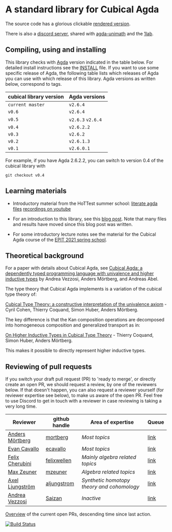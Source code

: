 A standard library for Cubical Agda
===================================

The source code has a glorious clickable [rendered version](https://agda.github.io/cubical/Cubical.README.html).

There is also a [discord server](https://discord.gg/yjTKHzepMx), shared with [agda-unimath](https://unimath.github.io/agda-unimath/) and the [1lab](https://1lab.dev/).

Compiling, using and installing
-------------------------------
This library checks with [Agda](https://github.com/agda/agda/) version indicated in the table below.
For detailed install instructions see the
[INSTALL](https://github.com/agda/cubical/blob/master/INSTALL.md)
file.
If you want to use some specific release of Agda,
the following table lists which releases of Agda you can use with which release of this library.
Agda versions as written below, correspond to tags.

| cubical library version | Agda versions     |
|-------------------------|-------------------|
| `current master`        | `v2.6.4`          |
| `v0.6`                  | `v2.6.4`          |
| `v0.5`                  | `v2.6.3` `v2.6.4` |
| `v0.4`                  | `v2.6.2.2`        |
| `v0.3`                  | `v2.6.2`          |
| `v0.2`                  | `v2.6.1.3`        |
| `v0.1`                  | `v2.6.0.1`        |

For example, if you have Agda 2.6.2.2, you can switch to version 0.4 of the cubical library with
```
git checkout v0.4
```

Learning materials
------------------
* Introductory material from the HoTTest summer school:
  [literate agda files](https://github.com/martinescardo/HoTTEST-Summer-School/tree/main/Agda/Cubical)
  [recordings on youtube](https://www.youtube.com/channel/UC-9jDbJ-HegCFuWuam1SfvQ)

* For an introduction to this library, see this [blog
  post](https://homotopytypetheory.org/2018/12/06/cubical-agda/). Note that many
  files and results have moved since this blog post was written.

* For some introductory lecture notes see the material for the Cubical Agda course
  of the [EPIT 2021 spring school](https://github.com/HoTT/EPIT-2020/blob/main/04-cubical-type-theory/).


Theoretical background
----------------------
For a paper with details about Cubical Agda, see [Cubical Agda: a dependently typed
programming language with univalence and higher inductive
types](https://dl.acm.org/doi/10.1145/3341691) by Andrea Vezzosi, Anders
Mörtberg, and Andreas Abel.

The type theory that Cubical Agda implements is a variation of the
cubical type theory of:

[Cubical Type Theory: a constructive interpretation of the univalence
axiom](https://arxiv.org/abs/1611.02108) - Cyril Cohen, Thierry
Coquand, Simon Huber, Anders Mörtberg.


The key difference is that the Kan composition operations are
decomposed into homogeneous composition and generalized transport as
in:

[On Higher Inductive Types in Cubical Type
Theory](https://arxiv.org/abs/1802.01170) - Thierry Coquand, Simon
Huber, Anders Mörtberg.

This makes it possible to directly represent higher inductive types.


Reviewing of pull requests
--------------------------
If you switch your draft pull request (PR) to 'ready to merge',
or directly create an open PR,
we should request a review, by one of the reviewers below.
If that doesn't happen, you can also request a reviewer yourself (for reviewer expertise see below),
to make us aware of the open PR. Feel free to use Discord to get in touch with a reviewer in case reviewing is taking a very long time.

| Reviewer                                                                | github handle | Area of expertise                           | Queue |
|-------------------------------------------------------------------------|---------------|---------------------------------------------|------|
| [Anders Mörtberg](https://staff.math.su.se/anders.mortberg/)            | [mortberg](https://github.com/mortberg) | *Most topics*  | [link](https://github.com/agda/cubical/pulls?q=is%3Apr+review-requested%3Amortberg+) |
| [Evan Cavallo](https://staff.math.su.se/evan.cavallo/)                  | [ecavallo](https://github.com/ecavallo) | *Most topics*  | [link](https://github.com/agda/cubical/pulls?q=is%3Apr+review-requested%3Aecavallo+) |
| [Felix Cherubini](https://felix-cherubini.de)                           | [felixwellen](https://github.com/felixwellen) | *Mainly algebra related topics* | [link](https://github.com/agda/cubical/pulls?q=is%3Apr+review-requested%3Afelixwellen+) |
| [Max Zeuner](https://www.su.se/english/profiles/maze1512-1.450461)      | [mzeuner](https://github.com/mzeuner) | *Algebra related topics*                   | [link](https://github.com/agda/cubical/pulls?q=is%3Apr+review-requested%3Amzeuner+) |
| [Axel Ljungström](https://www.su.se/english/profiles/axlj4439-1.450268) | [aljungstrom](https://github.com/aljungstrom) | *Synthetic homotopy theory and cohomology* | [link](https://github.com/agda/cubical/pulls?q=is%3Apr+review-requested%3Aaljungstrom+) |
| [Andrea Vezzosi](http://saizan.github.io/)                              | [Saizan](https://github.com/Saizan)   | *Inactive*                                 | [link](https://github.com/agda/cubical/pulls?q=is%3Apr+review-requested%3ASaizan+) |

[Overview](https://github.com/agda/cubical/pulls?q=is%3Apr+is%3Aopen+sort%3Aupdated-asc+draft%3Afalse) of the current open PRs, descending time since last action.

[![Build Status](https://travis-ci.org/agda/cubical.svg?branch=master)](https://travis-ci.org/agda/cubical)
